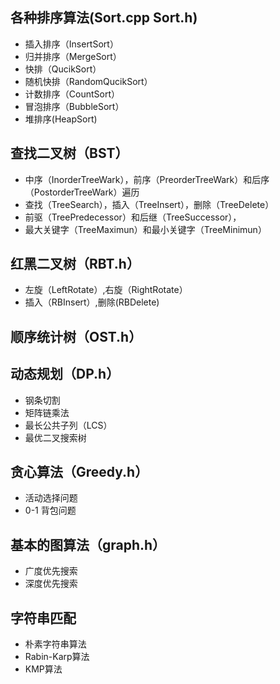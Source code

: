 ## 各种排序算法(Sort.cpp Sort.h)

 - 插入排序（InsertSort）
 - 归并排序（MergeSort）
 - 快排（QucikSort）
 - 随机快排（RandomQucikSort）  
 - 计数排序（CountSort）
 - 冒泡排序（BubbleSort）
 - 堆排序(HeapSort)


## 查找二叉树（BST）
  - 中序（InorderTreeWark），前序（PreorderTreeWark）和后序（PostorderTreeWark）遍历
  - 查找（TreeSearch），插入（TreeInsert），删除（TreeDelete）
  - 前驱（TreePredecessor）和后继（TreeSuccessor），
  - 最大关键字（TreeMaximun）和最小关键字（TreeMinimun）

## 红黑二叉树（RBT.h）

- 左旋（LeftRotate）,右旋（RightRotate）
- 插入（RBInsert）,删除(RBDelete)

## 顺序统计树（OST.h）

## 动态规划（DP.h）

- 钢条切割
- 矩阵链乘法
- 最长公共子列（LCS）
- 最优二叉搜索树

## 贪心算法（Greedy.h）

- 活动选择问题
- 0-1 背包问题
## 基本的图算法（graph.h）
- 广度优先搜索
- 深度优先搜索
## 字符串匹配
- 朴素字符串算法
- Rabin-Karp算法
- KMP算法
